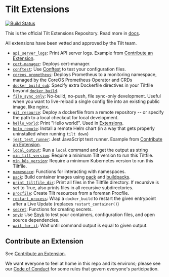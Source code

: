 # Tilt Extensions

[![Build Status](https://circleci.com/gh/tilt-dev/tilt/tree/master.svg?style=shield)](https://circleci.com/gh/tilt-dev/tilt)

This is the official Tilt Extensions Repository. Read more in [docs](https://docs.tilt.dev/extensions.html).

All extensions have been vetted and approved by the Tilt team.

- [`api_server_logs`](/api_server_logs): Print API server logs. Example from [Contribute an Extension](https://docs.tilt.dev/contribute_extension.html).
- [`cert-manager`](/cert-manager): Deploys cert-manager.
- [`conftest`](/conftest): Use [Conftest](https://www.conftest.dev/) to test your configuration files.
- [`coreos_prometheus`](/coreos_prometheus): Deploys Prometheus to a monitoring namespace, managed by the CoreOS Prometheus Operator and CRDs
- [`docker_build_sub`](/docker_build_sub): Specify extra Dockerfile directives in your Tiltfile beyond [`docker_build`](https://docs.tilt.dev/api.html#api.docker_build).
- [`file_sync_only`](/file_sync_only): No-build, no-push, file sync-only development. Useful when you want to live-reload a single config file into an existing public image, like nginx.
- [`git_resource`](/git_resource): Deploy a dockerfile from a remote repository -- or specify the path to a local checkout for local development.
- [`hello_world`](/hello_world): Print "Hello world!". Used in [Extensions](https://docs.tilt.dev/extensions.html).
- [`helm_remote`](/helm_remote): Install a remote Helm chart (in a way that gets properly uninstalled when running `tilt down`)
- [`jest_test_runner`](/jest_test_runner): Jest JavaScript test runner. Example from [Contribute an Extension](https://docs.tilt.dev/contribute_extension.html).
- [`local_output`](/local_output): Run a `local` command and get the output as string
- [`min_tilt_version`](/min_tilt_version): Require a minimum Tilt version to run this Tiltfile.
- [`min_k8s_version`](/min_k8s_version): Require a minimum Kubernetes version to run this Tiltfile.
- [`namespace`](/namespace): Functions for interacting with namespaces.
- [`pack`](/pack): Build container images using [pack](https://buildpacks.io/docs/install-pack/) and [buildpacks](https://buildpacks.io/).
- [`print_tiltfile_dir`](/print_tiltfile_dir): Print all files in the Tiltfile directory. If recursive is set to True, also prints files in all recursive subdirectories.
- [`procfile`](/procfile): Create Tilt resources from a foreman Procfile.
- [`restart_process`](/restart_process): Wrap a `docker_build` to restart the given entrypoint after a Live Update (replaces `restart_container()`)
- [`secret`](/secret): Functions for creating secrets.
- [`snyk`](/snyk): Use [Snyk](https://snyk.io) to test your containers, configuration files, and open source dependencies.
- [`wait_for_it`](/wait_for_it): Wait until command output is equal to given output.

## Contribute an Extension

See [Contribute an Extension](https://docs.tilt.dev/contribute_extension.html).

We want everyone to feel at home in this repo and its environs; please see our [Code of Conduct](CODE_OF_CONDUCT.md) for some rules that govern everyone's participation.
